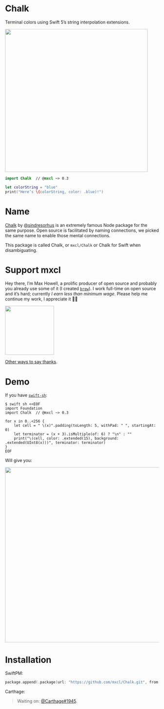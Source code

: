 # Chalk

Terminal colors using Swift 5’s string interpolation extensions.

<img src="../gh-pages/Screenshot.1.png" width="467">

```swift
import Chalk  // @mxcl ~> 0.3

let colorString = "blue"
print("Here’s \(colorString, color: .blue)!")
```

# Name

[Chalk] by [@sindresorhus] is an extremely famous Node package for the same
purpose. Open source is facilitated by naming connections, we picked the same
name to enable those mental connections.

This package is called Chalk, or `mxcl/Chalk` or Chalk for Swift when
disambiguating.

[@sindresorhus]: https://github.com/sindresorhus
[Chalk]: https://github.com/chalk/chalk

# Support mxcl

Hey there, I’m Max Howell, a prolific producer of open source and probably you
already use some of it (I created [`brew`]). I work full-time on open source and
it’s hard; currently *I earn less than minimum wage*. Please help me continue my
work, I appreciate it 🙏🏻

<a href="https://www.patreon.com/mxcl">
	<img src="https://c5.patreon.com/external/logo/become_a_patron_button@2x.png" width="160">
</a>

[Other ways to say thanks](http://mxcl.dev/#donate).

[`brew`]: https://brew.sh

# Demo

If you have [`swift-sh`]:

```
$ swift sh <<EOF
import Foundation
import Chalk  // @mxcl ~> 0.3

for x in 0..<256 {
    let cell = " \(x)".padding(toLength: 5, withPad: " ", startingAt: 0)
    let terminator = (x + 3).isMultiple(of: 6) ? "\n" : ""
    print("\(cell, color: .extended(15), background: .extended(UInt8(x)))", terminator: terminator)
}
EOF
```

Will give you:

<img src='../gh-pages/Screenshot.2.png' width='572'>

[`swift-sh`]: https://github.com/mxcl/swift-sh

# Installation

SwiftPM:

```swift
package.append(.package(url: "https://github.com/mxcl/Chalk.git", from: "0.1.0"))
```

Carthage:

> Waiting on: [@Carthage#1945](https://github.com/Carthage/Carthage/pull/1945).
